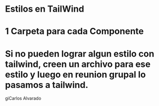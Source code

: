 # Estilos en TailWind

# 1 Carpeta para cada Componente

# Si no pueden lograr algun estilo con tailwind, creen un archivo para ese estilo y luego en reunion grupal lo pasamos a tailwind.

giCarlos Alvarado
